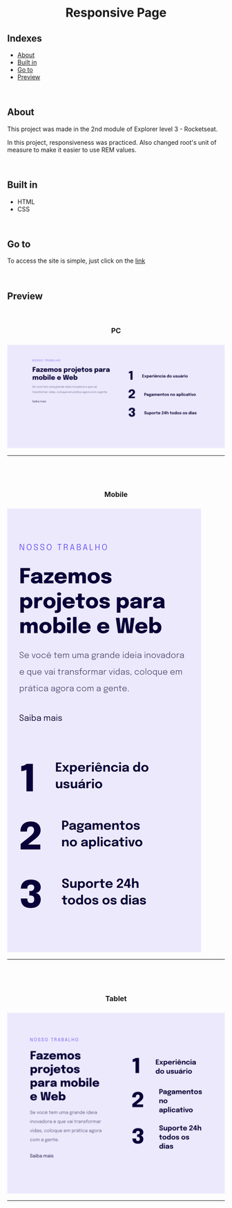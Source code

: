 <h1 align="center">
Responsive Page
</h1>

## Indexes

- [About](#about)
- [Built in](#built_in)
- [Go to](#go_to)
- [Preview](#preview)

<br>

## About <a name = "about"></a>

This project was made in the 2nd module of Explorer level 3 - Rocketseat.

In this project, responsiveness was practiced. Also changed root's unit of measure to make it easier to use REM values.

<br>

## Built in <a name = "built_in"></a>

- HTML
- CSS

<br>

## Go to <a name = "go_to"></a>

To access the site is simple, just click on the <a href = "https://responsive-page.vercel.app">link</a>

<br>

## Preview <a name = "preview"></a>

<br>

<h3 align="center">PC<h3>

<img align="center" src="image/PC.png">

<hr><br><br>

<h3 align="center">Mobile<h3>

<img align="center" src="image/Mobile.png">

<hr><br><br>

<h3 align="center">Tablet<h3>

<img align="center" src="image/Tablet.png">

<hr>